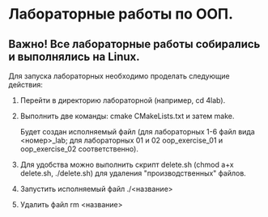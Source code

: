 # Лабораторные работы по ООП.

## Важно! Все лабораторные работы собирались и выполнялись на Linux.

Для запуска лабораторных необходимо проделать следующие действия:

1) Перейти в директорию лабораторной (например, cd 4lab).

2) Выполнить две команды: cmake CMakeLists.txt и затем make.

   Будет создан исполняемый файл (для лабораторных 1-6 файл вида <номер>_lab; для лабораторных 01 и 02 oop_exercise_01 и oop_exercise_02 соответственно).
   
3) Для удобства можно выполнить скрипт delete.sh (chmod a+x delete.sh, ./delete.sh) для удаления "производственных" файлов.

4) Запустить исполняемый файл ./<название>

5) Удалить файл rm <название>
